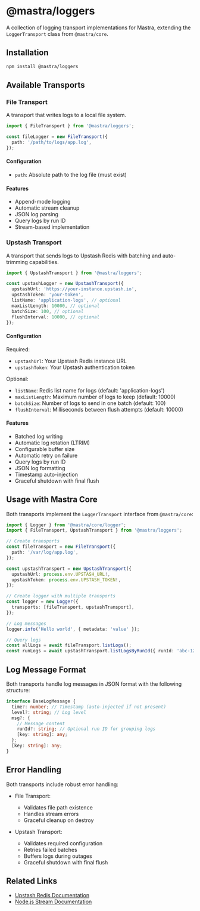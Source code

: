# @mastra/loggers

A collection of logging transport implementations for Mastra, extending the `LoggerTransport` class from `@mastra/core`.

## Installation

```bash
npm install @mastra/loggers
```

## Available Transports

### File Transport

A transport that writes logs to a local file system.

```typescript
import { FileTransport } from '@mastra/loggers';

const fileLogger = new FileTransport({
  path: '/path/to/logs/app.log',
});
```

#### Configuration

- `path`: Absolute path to the log file (must exist)

#### Features

- Append-mode logging
- Automatic stream cleanup
- JSON log parsing
- Query logs by run ID
- Stream-based implementation

### Upstash Transport

A transport that sends logs to Upstash Redis with batching and auto-trimming capabilities.

```typescript
import { UpstashTransport } from '@mastra/loggers';

const upstashLogger = new UpstashTransport({
  upstashUrl: 'https://your-instance.upstash.io',
  upstashToken: 'your-token',
  listName: 'application-logs', // optional
  maxListLength: 10000, // optional
  batchSize: 100, // optional
  flushInterval: 10000, // optional
});
```

#### Configuration

Required:

- `upstashUrl`: Your Upstash Redis instance URL
- `upstashToken`: Your Upstash authentication token

Optional:

- `listName`: Redis list name for logs (default: 'application-logs')
- `maxListLength`: Maximum number of logs to keep (default: 10000)
- `batchSize`: Number of logs to send in one batch (default: 100)
- `flushInterval`: Milliseconds between flush attempts (default: 10000)

#### Features

- Batched log writing
- Automatic log rotation (LTRIM)
- Configurable buffer size
- Automatic retry on failure
- Query logs by run ID
- JSON log formatting
- Timestamp auto-injection
- Graceful shutdown with final flush

## Usage with Mastra Core

Both transports implement the `LoggerTransport` interface from `@mastra/core`:

```typescript
import { Logger } from '@mastra/core/logger';
import { FileTransport, UpstashTransport } from '@mastra/loggers';

// Create transports
const fileTransport = new FileTransport({
  path: '/var/log/app.log',
});

const upstashTransport = new UpstashTransport({
  upstashUrl: process.env.UPSTASH_URL!,
  upstashToken: process.env.UPSTASH_TOKEN!,
});

// Create logger with multiple transports
const logger = new Logger({
  transports: [fileTransport, upstashTransport],
});

// Log messages
logger.info('Hello world', { metadata: 'value' });

// Query logs
const allLogs = await fileTransport.listLogs();
const runLogs = await upstashTransport.listLogsByRunId({ runId: 'abc-123' });
```

## Log Message Format

Both transports handle log messages in JSON format with the following structure:

```typescript
interface BaseLogMessage {
  time?: number; // Timestamp (auto-injected if not present)
  level?: string; // Log level
  msg?: {
    // Message content
    runId?: string; // Optional run ID for grouping logs
    [key: string]: any;
  };
  [key: string]: any;
}
```

## Error Handling

Both transports include robust error handling:

- File Transport:
  - Validates file path existence
  - Handles stream errors
  - Graceful cleanup on destroy

- Upstash Transport:
  - Validates required configuration
  - Retries failed batches
  - Buffers logs during outages
  - Graceful shutdown with final flush

## Related Links

- [Upstash Redis Documentation](https://docs.upstash.com/redis)
- [Node.js Stream Documentation](https://nodejs.org/api/stream.html)
